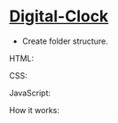 # [Digital-Clock](https://codepen.io/ltdat26/pen/JjMMOgO)

- Create folder structure.

HTML:

CSS:

JavaScript:

How it works:
